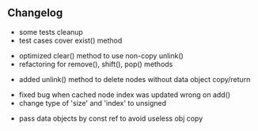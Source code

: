 ## Changelog

 + some tests cleanup
 + test cases cover exist() method
 * optimized clear() method to use non-copy unlink()
 * refactoring for remove(), shift(), pop() methods
 + added unlink() method to delete nodes without data object copy/return
 * fixed bug when cached node index was updated wrong on add()
 * change type of 'size' and 'index' to unsigned
 + pass data objects by const ref to avoid useless obj copy

 